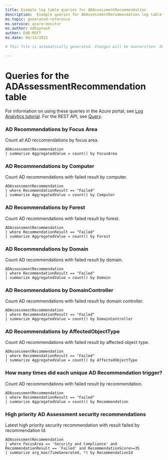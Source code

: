 ```yaml
---
title: Example log table queries for ADAssessmentRecommendation
description:  Example queries for ADAssessmentRecommendation log table
ms.topic: generated-reference
ms.service: azure-monitor
ms.author: edbaynash
author: EdB-MSFT
ms.date: 04/14/2025

# This file is automatically generated. Changes will be overwritten. Do not change this file directly. 

---
```


# Queries for the ADAssessmentRecommendation table

For information on using these queries in the Azure portal, see [Log Analytics tutorial](/azure/azure-monitor/logs/log-analytics-tutorial). For the REST API, see [Query](/azure/azure-monitor/logs/api/overview).


### AD Recommendations by Focus Area  


Count all AD reccomendations by focus area.  

```query
ADAssessmentRecommendation 
| summarize AggregatedValue = count() by FocusArea  
```



### AD Recommendations by Computer  


Count AD recommendations with failed result by computer.  

```query
ADAssessmentRecommendation 
| where RecommendationResult == "Failed" 
| summarize AggregatedValue = count() by Computer
```



### AD Recommendations by Forest  


Count AD recommendations with failed result by forest.  

```query
ADAssessmentRecommendation 
| where RecommendationResult == "Failed" 
| summarize AggregatedValue = count() by Forest
```



### AD Recommendations by Domain  


Count AD recommendations with failed result by domain.  

```query
ADAssessmentRecommendation 
| where RecommendationResult == "Failed" 
| summarize AggregatedValue = count() by Domain
```



### AD Recommendations by DomainController  


Count AD recommendations with failed result by domain controller.  

```query
ADAssessmentRecommendation 
| where RecommendationResult == "Failed" 
| summarize AggregatedValue = count() by DomainController
```



### AD Recommendations by AffectedObjectType  


Count AD recommendations with failed result by affected object type.  

```query
ADAssessmentRecommendation 
| where RecommendationResult == "Failed" 
| summarize AggregatedValue = count() by AffectedObjectType
```



### How many times did each unique AD Recommendation trigger?  


Count AD recommendations with failed result by recommendation.  

```query
ADAssessmentRecommendation 
| where RecommendationResult == "Failed" 
| summarize AggregatedValue = count() by Recommendation
```



### High priority AD Assessment security recommendations  


Latest high priority security recommendation with result failed by recommendation Id.  

```query
ADAssessmentRecommendation
| where FocusArea == 'Security and Compliance' and RecommendationResult == 'Failed' and RecommendationScore>=35
| summarize arg_max(TimeGenerated, *) by RecommendationId
```

